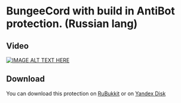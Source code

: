 BungeeCord with build in AntiBot protection. (Russian lang)
==========

Video
--------
[![IMAGE ALT TEXT HERE](http://img.youtube.com/vi/RtAx9o29xO4/3.jpg)](http://www.youtube.com/watch?v=RtAx9o29xO4)


Download
--------
You can download this protection on [RuBukkit](http://www.rubukkit.org/threads/137038/) or on [Yandex Disk](https://yadi.sk/d/QrSeJWeU3LAq4p)
